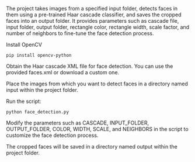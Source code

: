 The project takes images from a specified input folder, detects faces in them using a pre-trained Haar cascade classifier, and saves the cropped faces into an output folder. It provides parameters such as cascade file, input folder, output folder, rectangle color, rectangle width, scale factor, and number of neighbors to fine-tune the face detection process.

Install OpenCV

``pip install opencv-python``

Obtain the Haar cascade XML file for face detection. You can use the provided faces.xml or download a custom one.

Place the images from which you want to detect faces in a directory named input within the project folder.

Run the script:

``python face_detection.py``

Modify the parameters such as CASCADE, INPUT_FOLDER, OUTPUT_FOLDER, COLOR, WIDTH, SCALE, and NEIGHBORS in the script to customize the face detection process.

The cropped faces will be saved in a directory named output within the project folder.
